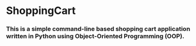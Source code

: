 # ShoppingCart
### This is a simple command-line based shopping cart application written in Python using Object-Oriented Programming (OOP). 
